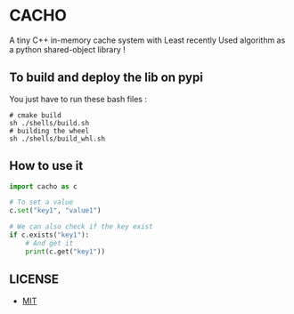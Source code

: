# CACHO

A tiny C++ in-memory cache system with Least recently Used algorithm as a python shared-object library !


## To build and deploy the lib on pypi

You just have to run these bash files :
```shell
# cmake build
sh ./shells/build.sh
# building the wheel
sh ./shells/build_whl.sh
```

## How to use it

```python
import cacho as c

# To set a value
c.set("key1", "value1")

# We can also check if the key exist
if c.exists("key1"):
    # And get it
    print(c.get("key1"))

```

## LICENSE

- [MIT](./LICENSE.txt)
